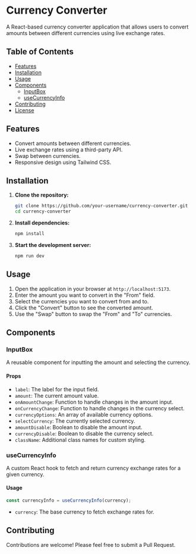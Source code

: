 # Currency Converter

A React-based currency converter application that allows users to convert amounts between different currencies using live exchange rates.

## Table of Contents
- [Features](#features)
- [Installation](#installation)
- [Usage](#usage)
- [Components](#components)
  - [InputBox](#inputbox)
  - [useCurrencyInfo](#usecurrencyinfo)
- [Contributing](#contributing)
- [License](#license)


## Features
- Convert amounts between different currencies.
- Live exchange rates using a third-party API.
- Swap between currencies.
- Responsive design using Tailwind CSS.

## Installation

1. **Clone the repository:**
    ```bash
    git clone https://github.com/your-username/currency-converter.git
    cd currency-converter
    ```

2. **Install dependencies:**
    ```bash
    npm install
    ```

3. **Start the development server:**
    ```bash
    npm run dev
    ```

## Usage

1. Open the application in your browser at `http://localhost:5173`.
2. Enter the amount you want to convert in the "From" field.
3. Select the currencies you want to convert from and to.
4. Click the "Convert" button to see the converted amount.
5. Use the "Swap" button to swap the "From" and "To" currencies.

## Components

### InputBox

A reusable component for inputting the amount and selecting the currency.

#### Props
- `label`: The label for the input field.
- `amount`: The current amount value.
- `onAmountChange`: Function to handle changes in the amount input.
- `onCurrencyChange`: Function to handle changes in the currency select.
- `currencyOptions`: An array of available currency options.
- `selectCurrency`: The currently selected currency.
- `amountDisable`: Boolean to disable the amount input.
- `currencyDisable`: Boolean to disable the currency select.
- `className`: Additional class names for custom styling.

### useCurrencyInfo

A custom React hook to fetch and return currency exchange rates for a given currency.

#### Usage
```jsx
const currencyInfo = useCurrencyInfo(currency);
```
- `currency`: The base currency to fetch exchange rates for.

## Contributing
Contributions are welcome! Please feel free to submit a Pull Request.
